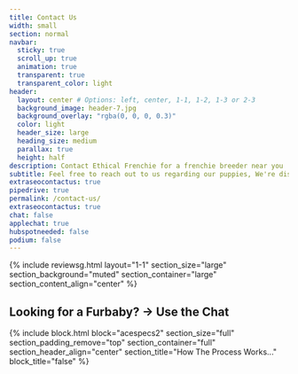 ```yaml
---
title: Contact Us
width: small
section: normal
navbar:
  sticky: true
  scroll_up: true
  animation: true
  transparent: true
  transparent_color: light
header:
  layout: center # Options: left, center, 1-1, 1-2, 1-3 or 2-3
  background_image: header-7.jpg
  background_overlay: "rgba(0, 0, 0, 0.3)"
  color: light
  header_size: large
  heading_size: medium
  parallax: true
  height: half
description: Contact Ethical Frenchie for a frenchie breeder near you
subtitle: Feel free to reach out to us regarding our puppies, We're disrupting the traditional petstore model, one frenchie at a time.
extraseocontactus: true
pipedrive: true
permalink: /contact-us/
extraseocontactus: true
chat: false
applechat: true
hubspotneeded: false
podium: false
---
```


{% include reviewsg.html 
   layout="1-1"
  section_size="large"
  section_background="muted"
  section_container="large"
  section_content_align="center"
%}
## Looking for a Furbaby?  -> Use the Chat

{% include block.html
  block="acespecs2"
  section_size="full"
  section_padding_remove="top"
  section_container="full"
  section_header_align="center"
  section_title="How The Process Works..."
  block_title="false"
%}
